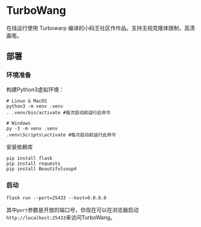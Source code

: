 # TurboWang

在线运行使用 Turbowarp 编译的小码王社区作作品。支持无视克隆体限制，高清画笔。

## 部署

### 环境准备

构建Python3虚拟环境：

```
# Linux & MacOS
python3 -m venv .venv
. .venv/bin/activate #每次启动前运行此命令

# Windows
py -3 -m venv .venv
.venv\Scripts\activate #每次启动前运行此命令

```

安装依赖库

```
pip install flask
pip install requests
pip install Beautifulsoup4
```

### 启动

```
flask run --port=25433 --host=0.0.0.0
```
其中`port`参数是开放的端口号，你现在可以在浏览器启动`http://localhost:25433`来访问TurboWang。




